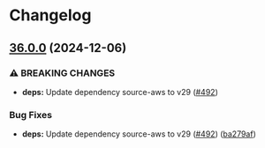 # Changelog

## [36.0.0](https://github.com/cloudquery/helm-charts/compare/cloudquery-35.1.0...cloudquery-36.0.0) (2024-12-06)


### ⚠ BREAKING CHANGES

* **deps:** Update dependency source-aws to v29 ([#492](https://github.com/cloudquery/helm-charts/issues/492))

### Bug Fixes

* **deps:** Update dependency source-aws to v29 ([#492](https://github.com/cloudquery/helm-charts/issues/492)) ([ba279af](https://github.com/cloudquery/helm-charts/commit/ba279afa7b576e0966b20f5e8c7a0e87e642e6b2))
